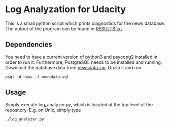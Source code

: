 # Log Analyzation for Udacity

This is a small python script which prints diagnostics
for the news database. The output of the program can be
found in [RESULTS.txt](./RESULTS.txt).

## Dependencies
You need to have a current version of python3 and psycopg2
installed in order to run it. Furthermore, PostgreSQL needs
to be installed and running. Download the database data from [newsdata.zip](https://d17h27t6h515a5.cloudfront.net/topher/2016/August/57b5f748_newsdata/newsdata.zip). Unzip it and run
```
psql -d news -f newsdata.sql
```

## Usage
Simply execute log_analyzer.py, which is located at the
top level of the repository. E.g. on Unix, simply type
```
./log_analyzer.py
```